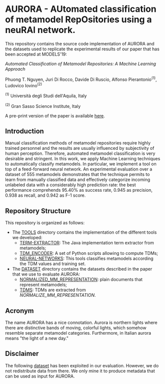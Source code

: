 # AURORA - AUtomated classification of metamodel RepOsitories using a neuRAl network.

This repository contains the source code implementation of AURORA and the datasets used to replicate the experimental results of our paper that has been accepted at MODELS'19:

_Automated Classification of Metamodel Repositories: A Machine Learning Approach_

Phuong T. Nguyen, Juri Di Rocco, Davide Di Ruscio, Alfonso Pierantonio<sup>(1)</sup>, Ludovico Iovino<sup>(2)</sup>

<sup>(1)</sup> Università degli Studi dell'Aquila, Italy

<sup>(2)</sup> Gran Sasso Science Institute, Italy

A pre-print version of the paper is available [here](https://github.com/MDEGroup/AURORA/blob/master/MODELS2019.pdf).

## Introduction

Manual classification methods of metamodel repositories require highly trained personnel and the results are usually influenced by subjectivity of human perception. Therefore, automated metamodel classification is very desirable and stringent. In this work, we apply Machine Learning techniques to automatically classify metamodels. In particular, we implement a tool on top of a feed-forward neural network. An experimental evaluation over a dataset of 555 metamodels demonstrates that the technique permits to learn from manually classified data and effectively categorize incoming unlabeled data with a considerably high prediction rate: the best performance comprehends 95.40% as success rate, 0.945 as precision, 0.938 as recall, and 0.942 as F-1 score. 

## Repository Structure

This repository is organized as follows:

* The [TOOLS](./TOOLS) directory contains the implementation of the different tools we developed:
	* [TERM-EXTRACTOR](./TOOLS/TERM_EXTRACTOR): The Java implementation term extractor from metamodels;
	* [TDM_ENCODER](./TOOLS/TDM-ENCODER): A set of Python scripts allowing to compute TDMs;
	* [NEURAL-NETWORKS](./TOOLS/NEURAL-NETWORKS): This tools classifies metamodels according the TDM values and training set.
* The [DATASET](./DATASET) directory contains the datasets described in the paper that we use to evaluate AURORA:
	* [NORMALIZED_MM_REPRESENTATION](./DATASET/NORMALIZED_MM_REPRESENTATION): plain documents that represent metamodels;
	* [TDMS](./DATASET/TDMS): TDMs are extracted from _NORMALIZE\_MM\_REPRESENTATION_.

## Acronym
The name AURORA has a nice connotation. Aurora is northern lights where there are distinctive bands of moving, colorful lights, which somehow resemble separate metamodel categories. Furthermore, in Italian aurora means "the light of a new day."


## Disclaimer

The following [dataset](http://doi.org/10.5281/zenodo.2585431) has been exploited in our evaluation. However, we do not redistribute data from there. We only mine it to produce metadata that can be used as input for AURORA.

